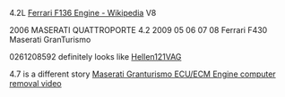 4.2L [Ferrari F136 Engine - Wikipedia](https://en.wikipedia.org/wiki/Ferrari_F136_engine) V8

2006 MASERATI QUATTROPORTE 4.2
2009 05 06 07 08 Ferrari F430 
Maserati GranTurismo

0261208592 definitely looks like [Hellen121VAG](Hellen121VAG)



4.7 is a different story [Maserati Granturismo ECU/ECM Engine computer removal video](https://www.youtube.com/watch?v=WyWRyvbx4aU)

